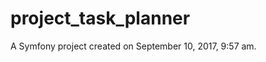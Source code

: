 project_task_planner
====================

A Symfony project created on September 10, 2017, 9:57 am.
